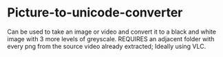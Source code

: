 # Picture-to-unicode-converter
Can be used to take an image or video and convert it to a black and white image with 3 more levels of greyscale.
REQUIRES an adjacent folder with every png from the source video already extracted; Ideally using VLC.
